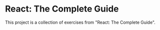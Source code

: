 # React: The Complete Guide

This project is a collection of exercises from "React: The Complete Guide".
